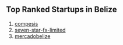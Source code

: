 ## Top Ranked Startups in Belize

1. [compesis](http://www.startupranking.com/compesis)
2. [seven-star-fx-limited](http://www.startupranking.com/seven-star-fx-limited)
3. [mercadobelize](http://www.startupranking.com/mercadobelize)

